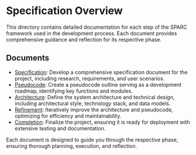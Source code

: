 # Specification Overview

This directory contains detailed documentation for each step of the SPARC framework used in the development process. Each document provides comprehensive guidance and reflection for its respective phase.

## Documents

- [Specification](Specification.md): Develop a comprehensive specification document for the project, including research, requirements, and user scenarios.
- [Pseudocode](Pseudocode.md): Create a pseudocode outline serving as a development roadmap, identifying key functions and modules.
- [Architecture](Architecture.md): Define the system architecture and technical design, including architectural style, technology stack, and data models.
- [Refinement](Refinement.md): Iteratively improve the architecture and pseudocode, optimizing for efficiency and maintainability.
- [Completion](Completion.md): Finalize the project, ensuring it is ready for deployment with extensive testing and documentation.

Each document is designed to guide you through the respective phase, ensuring thorough planning, execution, and reflection.
